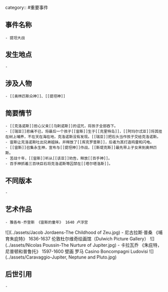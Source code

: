 category:: #重要事件
## 事件名称
	- 提坦大战
## 发生地点
	-
## 涉及人物
	- [[奥林匹斯众神]]、[[提坦神]]
## 简要情节
	- [[克洛诺斯]]担心父亲[[乌剌诺斯]]的诅咒，将孩子全部吞下。
	- [[瑞亚]]悲痛不已，将最后一个孩子[[宙斯]]生于[[克里特岛]]，[[阿玛尔忒亚]]将其挂在树上哺养，不在天在海在地，克洛诺斯没有发现。[[瑞亚]]把石头当作孩子交给克洛诺斯。
	- 宙斯让克洛诺斯吐出兄弟姐妹。并释放了[[库克罗普斯]]，后者为其打造鸣雷和闪电。
	- [[宙斯]]召集永生神，宣布与[[提坦神]]作战，[[斯堤克斯]]最先带上子女来到奥林匹斯。
	- 苦战十年，[[宙斯]]听从[[该亚]]劝告，释放[[百手神]]。
	- 百手神抓着三百块巨石将克洛诺斯等囚禁在[[塔尔塔洛斯]]。
## 不同版本
	-
## 艺术作品
	- 雅各布·乔登斯 《宙斯的童年》 1640 卢浮宫
 ![](../assets/Jacob Jordaens-The Childhood of Zeu.jpg)
	- 尼古拉斯·普桑 《哺育朱庇特》 1636-1637 伦敦杜尔维奇绘画馆（Dulwich Picture Gallery）
 ![](../assets/Nicolas Poussin-The Nurture of Jupiter.jpg)
	- 卡拉瓦乔 《朱庇特，尼普顿和普鲁托》 1597-1600 壁画 罗马 Casino Boncompagni Ludovisi
 ![](../assets/Caravaggio-Jupiter, Neptune and Pluto.jpg)
## 后世引用
	-
